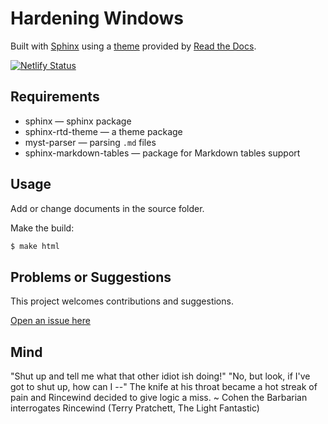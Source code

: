 # Hardening Windows

Built with [Sphinx](https://www.sphinx-doc.org) using a [theme](https://github.com/readthedocs/sphinx_rtd_theme) provided
by [Read the Docs](https://readthedocs.org/).

[![Netlify Status](https://api.netlify.com/api/v1/badges/9bb787e4-21c0-4d80-b95e-cb971b7f399f/deploy-status)](https://app.netlify.com/sites/sensational-flan-409023/deploys)

## Requirements

* sphinx — sphinx package
* sphinx-rtd-theme — a theme package
* myst-parser — parsing `.md` files
* sphinx-markdown-tables — package for Markdown tables support

## Usage

Add or change documents in the source folder.

Make the build:
```bash
$ make html
```

## Problems or Suggestions

This project welcomes contributions and suggestions. 

[Open an issue here](https://github.com/tymyrddin/blue-windows/issues)

## Mind

"Shut up and tell me what that other idiot ish doing!" "No, but look, if I've got to shut up, how can I --" The knife at his throat became a hot streak of pain and Rincewind decided to give logic a miss. ~ Cohen the Barbarian interrogates Rincewind (Terry Pratchett, The Light Fantastic)
